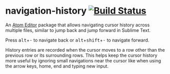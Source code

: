 # navigation-history [![Build Status](https://travis-ci.org/Tyriar/navigation-history.svg?branch=master)](https://travis-ci.org/Tyriar/navigation-history)

An [Atom Editor](http://atom.io) package that allows navigating cursor history across multiple files, similar to jump back and jump forward in Sublime Text.

Press <kbd>alt</kbd>+<kbd>-</kbd> to navigate back or <kbd>alt</kbd>+<kbd>shift</kbd>+<kbd>-</kbd> to navigate forward.

History entries are recorded when the cursor moves to a row other than the previous row or its surrounding rows. This helps keep the cursor history more useful by ignoring small navigations near the cursor like when using the arrow keys, home, end and typing new input.
